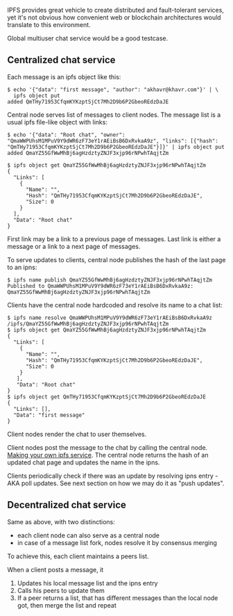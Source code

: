 IPFS provides great vehicle to create distributed and fault-tolerant 
services, yet it's not obvious how convenient web or blockchain 
architectures would translate to this environment.

Global multiuser chat service would be a good testcase.

## Centralized chat service

Each message is an ipfs object like this:

    $ echo '{"data": "first message", "author": "akhavr@khavr.com"}' | \
      ipfs object put 
    added QmTHy71953CfqmKYKzptSjCt7Mh2D9b6P2GbeoREdzDaJE    

Central node serves list of messages to client nodes.  The message list is a usual ipfs file-like object with links: 


    $ echo '{"data": "Root chat", "owner": "QmaWWPUhsM1MPuV9Y9dWR6zF73eY1rAEiBsB6DxRvkaA9z", "links": [{"hash": "QmTHy71953CfqmKYKzptSjCt7Mh2D9b6P2GbeoREdzDaJE"}]}' | ipfs object put 
    added QmaYZ55GfWwMhBj6agHzdztyZNJF3xjp96rNPwhTAqjtZm

    $ ipfs object get QmaYZ55GfWwMhBj6agHzdztyZNJF3xjp96rNPwhTAqjtZm
    {
      "Links": [
        {
          "Name": "",
          "Hash": "QmTHy71953CfqmKYKzptSjCt7Mh2D9b6P2GbeoREdzDaJE",
          "Size": 0
        }
      ],
      "Data": "Root chat"
    }

First link may be a link to a previous page of messages.  Last link is either a message or a link to a next page of messages.

To serve updates to clients, central node publishes the hash of the last page to an ipns:

    $ ipfs name publish QmaYZ55GfWwMhBj6agHzdztyZNJF3xjp96rNPwhTAqjtZm
    Published to QmaWWPUhsM1MPuV9Y9dWR6zF73eY1rAEiBsB6DxRvkaA9z: QmaYZ55GfWwMhBj6agHzdztyZNJF3xjp96rNPwhTAqjtZm

Clients have the central node hardcoded and resolve its name to a chat list:

    $ ipfs name resolve QmaWWPUhsM1MPuV9Y9dWR6zF73eY1rAEiBsB6DxRvkaA9z 
    /ipfs/QmaYZ55GfWwMhBj6agHzdztyZNJF3xjp96rNPwhTAqjtZm
    $ ipfs object get QmaYZ55GfWwMhBj6agHzdztyZNJF3xjp96rNPwhTAqjtZm
    {
      "Links": [
        {
          "Name": "",
          "Hash": "QmTHy71953CfqmKYKzptSjCt7Mh2D9b6P2GbeoREdzDaJE",
          "Size": 0
        }
       ],
       "Data": "Root chat"
    }
    $ ipfs object get QmTHy71953CfqmKYKzptSjCt7Mh2D9b6P2GbeoREdzDaJE
    {
      "Links": [],
      "Data": "first message"
    }

Client nodes render the chat to user themselves.

Client nodes post the message to the chat by calling the central node. [Making your own ipfs service](http://gateway.ipfs.io/ipfs/QmTkzDwWqPbnAh5YiV5VwcTLnGdwSNsNTn2aDxdXBFca7D/example#/ipfs/QmThrNbvLj7afQZhxH72m5Nn1qiVn3eMKWFYV49Zp2mv9B/api/service/readme.md).  The central node returns the hash of an updated chat page and updates the name in the ipns.

Clients periodically check if there was an update by resolving ipns entry - AKA poll updates.  See next section on how we may do it as "push updates".

##  Decentralized chat service

Same as above, with two distinctions:
- each client node can also serve as a central node
- in case of a message list fork, nodes resolve it by consensus 
  merging

To achieve this, each client maintains a peers list.

When a client posts a message, it

1. Updates his local message list and the ipns entry
1. Calls his peers to update them
1. If a peer returns a list, that has different messages than the local node got, then merge the list and repeat


